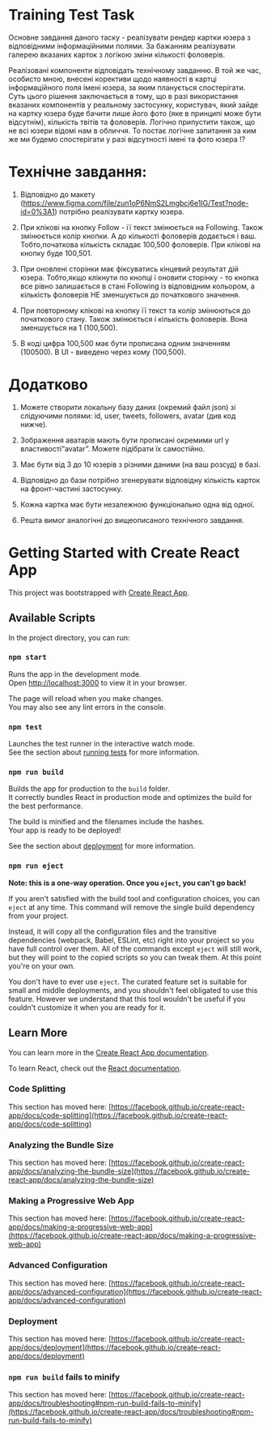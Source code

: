 # Training Test Task 

Основне завдання даного таску - реалізувати рендер картки юзера з відповідними інформаційними полями. За бажанням реалізувати галерею вказаних карток з логікою зміни кількості фоловерів.

Реалізовані компоненти відповідать технічному завданню. 
В той же час, особисто мною, внесені корективи щодо наявності в картці інформаційного поля імені юзера, за яким планується спостерігати. 
Суть цього рішення заключається в тому, що в разі використання вказаних компонентів у реальному застосунку, користувач, який зайде на картку юзера буде бачити лише його фото (яке в принципі може бути відсутнім), кількість твітів та фоловерів. Логічно припустити також, що не всі юзери відомі нам в обличчя. То постає логічне запитання за ким же ми будемо спостерігати у разі відсутності імені та фото юзера !?

# Технічне завдання:

1. Відповідно до макету (https://www.figma.com/file/zun1oP6NmS2Lmgbcj6e1IG/Test?node-id=0%3A1) потрібно реалізувати картку юзера.

2. При клікові на кнопку Follow - її текст змінюється на Following. Також змінюється колір кнопки. А до кількості фоловерів додається і ваш. Тобто,початкова кількість складає 100,500 фоловерів. При клікові на кнопку буде 100,501.

3. При оновлені сторінки має фіксуватись кінцевий результат дій юзера. Тобто,якщо клікнути по кнопці і оновити сторінку - то кнопка все рівно залишається в стані Following із відповідним кольором, а кількість фоловерів НЕ зменшується до початкового значення.

4. При повторному клікові на кнопку її текст та колір змінюються до початкового стану. Також змінюється і кількість фоловерів. Вона зменшується на 1 (100,500).

5. В коді цифра 100,500 має бути прописана одним значенням (100500). В UI - виведено через кому (100,500).

# Додатково

1. Можете створити локальну базу даних (окремий файл json) зі слідуючими полями: id, user, tweets, followers, avatar (див код нижче).

2. Зображення аватарів мають бути прописані окремими url у властивості“avatar”. Можете підібрати їх самостійно.

3. Має бути від 3 до 10 юзерів з різними даними (на ваш розсуд) в базі.

4. Відповідно до бази потрібно згенерувати відповідну кількість карток на фронт-частині застосунку.

5. Кожна картка має бути незалежною функціонально одна від одної.

6. Решта вимог аналогічні до вищеописаного технічного завдання.

# Getting Started with Create React App

This project was bootstrapped with [Create React App](https://github.com/facebook/create-react-app).

## Available Scripts

In the project directory, you can run:

### `npm start`

Runs the app in the development mode.\
Open [http://localhost:3000](http://localhost:3000) to view it in your browser.

The page will reload when you make changes.\
You may also see any lint errors in the console.

### `npm test`

Launches the test runner in the interactive watch mode.\
See the section about [running tests](https://facebook.github.io/create-react-app/docs/running-tests) for more information.

### `npm run build`

Builds the app for production to the `build` folder.\
It correctly bundles React in production mode and optimizes the build for the best performance.

The build is minified and the filenames include the hashes.\
Your app is ready to be deployed!

See the section about [deployment](https://facebook.github.io/create-react-app/docs/deployment) for more information.

### `npm run eject`

**Note: this is a one-way operation. Once you `eject`, you can't go back!**

If you aren't satisfied with the build tool and configuration choices, you can `eject` at any time. This command will remove the single build dependency from your project.

Instead, it will copy all the configuration files and the transitive dependencies (webpack, Babel, ESLint, etc) right into your project so you have full control over them. All of the commands except `eject` will still work, but they will point to the copied scripts so you can tweak them. At this point you're on your own.

You don't have to ever use `eject`. The curated feature set is suitable for small and middle deployments, and you shouldn't feel obligated to use this feature. However we understand that this tool wouldn't be useful if you couldn't customize it when you are ready for it.

## Learn More

You can learn more in the [Create React App documentation](https://facebook.github.io/create-react-app/docs/getting-started).

To learn React, check out the [React documentation](https://reactjs.org/).

### Code Splitting

This section has moved here: [https://facebook.github.io/create-react-app/docs/code-splitting](https://facebook.github.io/create-react-app/docs/code-splitting)

### Analyzing the Bundle Size

This section has moved here: [https://facebook.github.io/create-react-app/docs/analyzing-the-bundle-size](https://facebook.github.io/create-react-app/docs/analyzing-the-bundle-size)

### Making a Progressive Web App

This section has moved here: [https://facebook.github.io/create-react-app/docs/making-a-progressive-web-app](https://facebook.github.io/create-react-app/docs/making-a-progressive-web-app)

### Advanced Configuration

This section has moved here: [https://facebook.github.io/create-react-app/docs/advanced-configuration](https://facebook.github.io/create-react-app/docs/advanced-configuration)

### Deployment

This section has moved here: [https://facebook.github.io/create-react-app/docs/deployment](https://facebook.github.io/create-react-app/docs/deployment)

### `npm run build` fails to minify

This section has moved here: [https://facebook.github.io/create-react-app/docs/troubleshooting#npm-run-build-fails-to-minify](https://facebook.github.io/create-react-app/docs/troubleshooting#npm-run-build-fails-to-minify)
